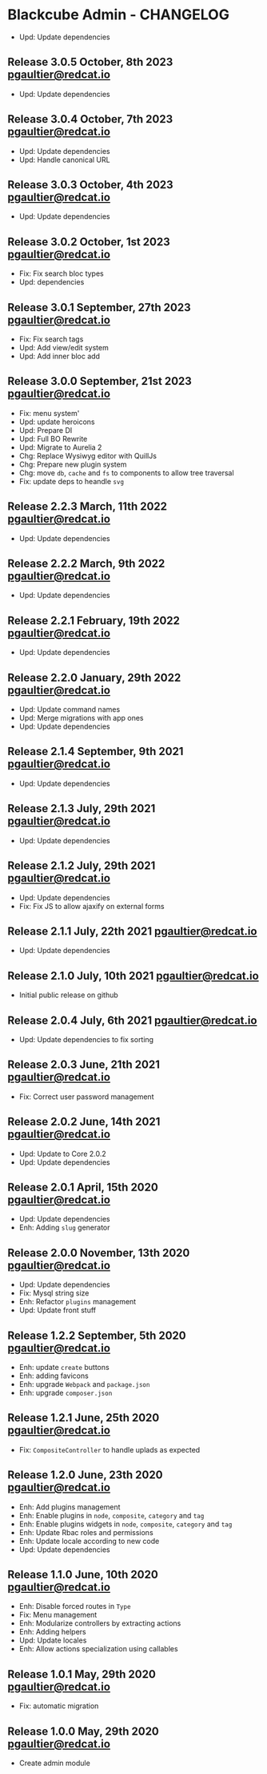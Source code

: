 Blackcube Admin - CHANGELOG 
===========================
 
 * Upd: Update dependencies

Release 3.0.5 October, 8th 2023 <pgaultier@redcat.io>
----------------------------------------------------

 * Upd: Update dependencies

Release 3.0.4 October, 7th 2023 <pgaultier@redcat.io>
----------------------------------------------------

 * Upd: Update dependencies
 * Upd: Handle canonical URL

Release 3.0.3 October, 4th 2023 <pgaultier@redcat.io>
----------------------------------------------------

 * Upd: Update dependencies

Release 3.0.2 October, 1st 2023 <pgaultier@redcat.io>
----------------------------------------------------

 * Fix: Fix search bloc types
 * Upd: dependencies

Release 3.0.1 September, 27th 2023 <pgaultier@redcat.io>
----------------------------------------------------

 * Fix: Fix search tags
 * Upd: Add view/edit system
 * Upd: Add inner bloc add

Release 3.0.0 September, 21st 2023 <pgaultier@redcat.io>
----------------------------------------------------

 * Fix: menu system'
 * Upd: update heroicons
 * Upd: Prepare DI
 * Upd: Full BO Rewrite
 * Upd: Migrate to Aurelia 2
 * Chg: Replace Wysiwyg editor with QuillJs
 * Chg: Prepare new plugin system
 * Chg: move ```db```, ```cache``` and ```fs``` to components to allow tree traversal
 * Fix: update deps to heandle `svg`

Release 2.2.3 March, 11th 2022 <pgaultier@redcat.io>
----------------------------------------------------

 * Upd: Update dependencies

Release 2.2.2 March, 9th 2022 <pgaultier@redcat.io>
---------------------------------------------------

 * Upd: Update dependencies

Release 2.2.1 February, 19th 2022 <pgaultier@redcat.io>
-------------------------------------------------------

 * Upd: Update dependencies

Release 2.2.0 January, 29th 2022 <pgaultier@redcat.io>
------------------------------------------------------

 * Upd: Update command names
 * Upd: Merge migrations with app ones 
 * Upd: Update dependencies

Release 2.1.4 September, 9th 2021 <pgaultier@redcat.io>
-------------------------------------------------------

 * Upd: Update dependencies

Release 2.1.3 July, 29th 2021 <pgaultier@redcat.io>
---------------------------------------------------

 * Upd: Update dependencies

Release 2.1.2 July, 29th 2021 <pgaultier@redcat.io>
---------------------------------------------------

 * Upd: Update dependencies
 * Fix: Fix JS to allow ajaxify on external forms

Release 2.1.1 July, 22th 2021 <pgaultier@redcat.io>
---------------------------------------------------

 * Upd: Update dependencies

Release 2.1.0 July, 10th 2021 <pgaultier@redcat.io>
---------------------------------------------------

 * Initial public release on github

Release 2.0.4 July, 6th 2021 <pgaultier@redcat.io>
--------------------------------------------------

 * Upd: Update dependencies to fix sorting

Release 2.0.3 June, 21th 2021 <pgaultier@redcat.io>
---------------------------------------------------

 * Fix: Correct user password management

Release 2.0.2 June, 14th 2021 <pgaultier@redcat.io>
---------------------------------------------------

 * Upd: Update to Core 2.0.2
 * Upd: Update dependencies

Release 2.0.1 April, 15th 2020 <pgaultier@redcat.io>
----------------------------------------------------

 * Upd: Update dependencies
 * Enh: Adding `slug` generator

Release 2.0.0 November, 13th 2020 <pgaultier@redcat.io>
-------------------------------------------------------

 * Upd: Update dependencies
 * Fix: Mysql string size
 * Enh: Refactor `plugins` management
 * Upd: Update front stuff

Release 1.2.2 September, 5th 2020 <pgaultier@redcat.io>
-------------------------------------------------------

 * Enh: update `create` buttons
 * Enh: adding favicons
 * Enh: upgrade `Webpack` and `package.json`
 * Enh: upgrade `composer.json`
 
Release 1.2.1 June, 25th 2020 <pgaultier@redcat.io>
---------------------------------------------------

 * Fix: `CompositeController` to handle uplads as expected

Release 1.2.0 June, 23th 2020 <pgaultier@redcat.io>
---------------------------------------------------

 * Enh: Add plugins management
 * Enh: Enable plugins in `node`, `composite`, `category` and `tag`
 * Enh: Enable plugins widgets in `node`, `composite`, `category` and `tag`
 * Enh: Update Rbac roles and permissions
 * Enh: Update locale according to new code
 * Upd: Update dependencies
 
Release 1.1.0 June, 10th 2020 <pgaultier@redcat.io>
---------------------------------------------------

 * Enh: Disable forced routes in `Type`
 * Fix: Menu management
 * Enh: Modularize controllers by extracting actions
 * Enh: Adding helpers
 * Upd: Update locales
 * Enh: Allow actions specialization using callables
 
Release 1.0.1 May, 29th 2020 <pgaultier@redcat.io>
--------------------------------------------------

 * Fix: automatic migration

Release 1.0.0 May, 29th 2020 <pgaultier@redcat.io>
--------------------------------------------------

 * Create admin module
